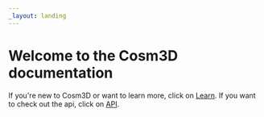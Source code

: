 ```yaml
---
_layout: landing
---
```


# Welcome to the Cosm3D documentation

If you're new to Cosm3D or want to learn more, click on [Learn](http://localhost:8080/learn/introduction.html).
If you want to check out the api, click on [API](http://localhost:8080/api/VMwareSvgaII3D.html).